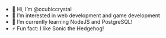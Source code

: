 - 👋 Hi, I’m @ccubiccrystal
- 👀 I’m interested in web development and game development
- 🌱 I’m currently learning NodeJS and PostgreSQL!
- ⚡ Fun fact: I like Sonic the Hedgehog!

<!---
crystalhedgies/crystalhedgies is a ✨ special ✨ repository because its `README.md` (this file) appears on your GitHub profile.
You can click the Preview link to take a look at your changes.
--->
